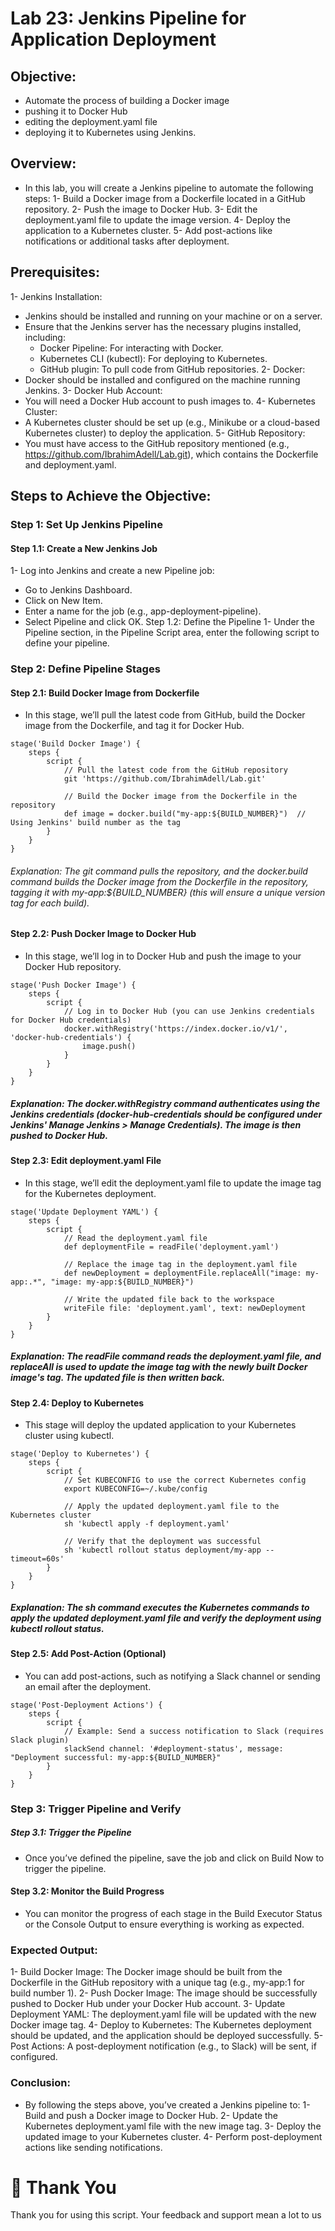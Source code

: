 # Lab 23: Jenkins Pipeline for Application Deployment
## Objective:
 - Automate the process of building a Docker image
 - pushing it to Docker Hub
 -  editing the deployment.yaml file
 -  deploying it to Kubernetes using Jenkins.
## Overview:
 - In this lab, you will create a Jenkins pipeline to automate the following steps:
1- Build a Docker image from a Dockerfile located in a GitHub repository.
2- Push the image to Docker Hub.
3- Edit the deployment.yaml file to update the image version.
4- Deploy the application to a Kubernetes cluster.
5- Add post-actions like notifications or additional tasks after deployment.
## Prerequisites:
1- Jenkins Installation:
 - Jenkins should be installed and running on your machine or on a server.
 - Ensure that the Jenkins server has the necessary plugins installed, including:
   - Docker Pipeline: For interacting with Docker.
   - Kubernetes CLI (kubectl): For deploying to Kubernetes.
   - GitHub plugin: To pull code from GitHub repositories.
2- Docker:
 - Docker should be installed and configured on the machine running Jenkins.
3- Docker Hub Account:
 - You will need a Docker Hub account to push images to.
4- Kubernetes Cluster:
 - A Kubernetes cluster should be set up (e.g., Minikube or a cloud-based Kubernetes cluster) to deploy the application.
5- GitHub Repository:
 - You must have access to the GitHub repository mentioned (e.g., https://github.com/IbrahimAdell/Lab.git), which contains the Dockerfile and deployment.yaml.
## Steps to Achieve the Objective:
### Step 1: Set Up Jenkins Pipeline
#### Step 1.1: Create a New Jenkins Job
1- Log into Jenkins and create a new Pipeline job:
 - Go to Jenkins Dashboard.
 - Click on New Item.
 - Enter a name for the job (e.g., app-deployment-pipeline).
 - Select Pipeline and click OK.
 Step 1.2: Define the Pipeline
1- Under the Pipeline section, in the Pipeline Script area, enter the following script to define your pipeline.
### Step 2: Define Pipeline Stages
#### Step 2.1: Build Docker Image from Dockerfile
- In this stage, we’ll pull the latest code from GitHub, build the Docker image from the Dockerfile, and tag it for Docker Hub.
```
stage('Build Docker Image') {
    steps {
        script {
            // Pull the latest code from the GitHub repository
            git 'https://github.com/IbrahimAdell/Lab.git'

            // Build the Docker image from the Dockerfile in the repository
            def image = docker.build("my-app:${BUILD_NUMBER}")  // Using Jenkins' build number as the tag
        }
    }
}
```
###### Explanation: The git command pulls the repository, and the docker.build command builds the Docker image from the Dockerfile in the repository, tagging it with my-app:${BUILD_NUMBER} (this will ensure a unique version tag for each build).
#### Step 2.2: Push Docker Image to Docker Hub
- In this stage, we’ll log in to Docker Hub and push the image to your Docker Hub repository.
```
stage('Push Docker Image') {
    steps {
        script {
            // Log in to Docker Hub (you can use Jenkins credentials for Docker Hub credentials)
            docker.withRegistry('https://index.docker.io/v1/', 'docker-hub-credentials') {
                image.push()
            }
        }
    }
}
```
##### Explanation: The docker.withRegistry command authenticates using the Jenkins credentials (docker-hub-credentials should be configured under Jenkins' Manage Jenkins > Manage Credentials). The image is then pushed to Docker Hub.
#### Step 2.3: Edit deployment.yaml File
- In this stage, we’ll edit the deployment.yaml file to update the image tag for the Kubernetes deployment.
```
stage('Update Deployment YAML') {
    steps {
        script {
            // Read the deployment.yaml file
            def deploymentFile = readFile('deployment.yaml')

            // Replace the image tag in the deployment.yaml file
            def newDeployment = deploymentFile.replaceAll("image: my-app:.*", "image: my-app:${BUILD_NUMBER}")

            // Write the updated file back to the workspace
            writeFile file: 'deployment.yaml', text: newDeployment
        }
    }
}
```
##### Explanation: The readFile command reads the deployment.yaml file, and replaceAll is used to update the image tag with the newly built Docker image's tag. The updated file is then written back.
#### Step 2.4: Deploy to Kubernetes
- This stage will deploy the updated application to your Kubernetes cluster using kubectl.
```
stage('Deploy to Kubernetes') {
    steps {
        script {
            // Set KUBECONFIG to use the correct Kubernetes config
            export KUBECONFIG=~/.kube/config

            // Apply the updated deployment.yaml file to the Kubernetes cluster
            sh 'kubectl apply -f deployment.yaml'

            // Verify that the deployment was successful
            sh 'kubectl rollout status deployment/my-app --timeout=60s'
        }
    }
}
```
##### Explanation: The sh command executes the Kubernetes commands to apply the updated deployment.yaml file and verify the deployment using kubectl rollout status.
#### Step 2.5: Add Post-Action (Optional)
- You can add post-actions, such as notifying a Slack channel or sending an email after the deployment.
```
stage('Post-Deployment Actions') {
    steps {
        script {
            // Example: Send a success notification to Slack (requires Slack plugin)
            slackSend channel: '#deployment-status', message: "Deployment successful: my-app:${BUILD_NUMBER}"
        }
    }
}
```
### Step 3: Trigger Pipeline and Verify
##### Step 3.1: Trigger the Pipeline
- Once you’ve defined the pipeline, save the job and click on Build Now to trigger the pipeline.
#### Step 3.2: Monitor the Build Progress
- You can monitor the progress of each stage in the Build Executor Status or the Console Output to ensure everything is working as expected.
### Expected Output:
1- Build Docker Image: The Docker image should be built from the Dockerfile in the GitHub repository with a unique tag (e.g., my-app:1 for build number 1).
2- Push Docker Image: The image should be successfully pushed to Docker Hub under your Docker Hub account.
3- Update Deployment YAML: The deployment.yaml file will be updated with the new Docker image tag.
4- Deploy to Kubernetes: The Kubernetes deployment should be updated, and the application should be deployed successfully.
5- Post Actions: A post-deployment notification (e.g., to Slack) will be sent, if configured.
### Conclusion:
 - By following the steps above, you’ve created a Jenkins pipeline to:
1- Build and push a Docker image to Docker Hub.
2- Update the Kubernetes deployment.yaml file with the new image tag.
3- Deploy the updated image to your Kubernetes cluster.
4- Perform post-deployment actions like sending notifications.
# 🙏 Thank You
Thank you for using this script. Your feedback and support mean a lot to us
